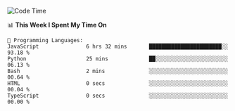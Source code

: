 <!--START_SECTION:waka-->
![Code Time](http://img.shields.io/badge/Code%20Time-992%20hrs%2038%20mins-blue)

📊 **This Week I Spent My Time On** 

```text
💬 Programming Languages: 
JavaScript               6 hrs 32 mins       ███████████████████████░░   93.18 % 
Python                   25 mins             ██░░░░░░░░░░░░░░░░░░░░░░░   06.13 % 
Bash                     2 mins              ░░░░░░░░░░░░░░░░░░░░░░░░░   00.64 % 
HTML                     0 secs              ░░░░░░░░░░░░░░░░░░░░░░░░░   00.04 % 
TypeScript               0 secs              ░░░░░░░░░░░░░░░░░░░░░░░░░   00.00 % 
```


<!--END_SECTION:waka-->
